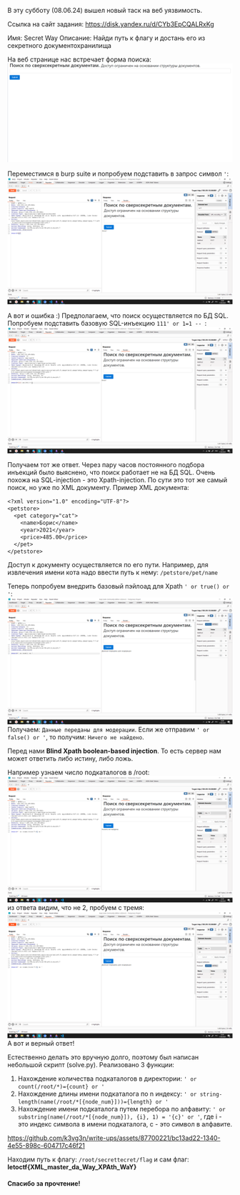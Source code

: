 
В эту субботу (08.06.24) вышел новый таск на веб уязвимость.

Ссылка на сайт задания: https://disk.yandex.ru/d/CYb3EpCQALRxKg

Имя: Secret Way 
Описание: Найди путь к флагу и достань его из секретного документохранилища

На веб странице нас встречает форма поиска:
![web_main](/LetoCTF/assets/web_main.png)

Переместимся в burp suite и попробуем подставить в запрос  символ `'`:
![web_error](/LetoCTF/assets/web_error.png)

А вот и ошибка :)
Предполагаем, что поиск осуществляется по БД SQL.
Попробуем подставить базовую SQL-инъекцию `111' or 1=1 -- `:
![web_sqlinj](/LetoCTF/assets/web_sqlinj.png)

Получаем тот же ответ.
Через пару часов постоянного подбора инъекций было выяснено, что поиск работает не на БД SQL. 
Очень похожа на SQL-injection - это Xpath-injection. По сути это тот же самый поиск, но уже по XML документу.
Пример XML документа:
```
<?xml version="1.0" encoding="UTF-8"?>
<petstore>
  <pet category="cat">
    <name>Борис</name>
    <year>2021</year>
    <price>485.00</price>
  </pet>
</petstore>

```
Доступ к документу осуществляется по его пути. Например, для извлечения имени кота надо ввести путь к нему: `/petstore/pet/name`

Теперь попробуем внедрить базовый пэйлоад для Xpath `' or true() or '`:
![web_success](/LetoCTF/assets/web_success.png)
Получаем: `Данные переданы для модерации`.
Если же отправим `' or false() or '`, то получим: `Ничего не найдено`.

Перед нами **Blind Xpath boolean-based injection**. То есть сервер нам может ответить либо истину, либо ложь.

Например узнаем число подкаталогов в /root:
![num_nodes_2](/LetoCTF/assets/num_nodes_2.png)
из ответа видим, что не 2, пробуем с тремя:
![num_nodes_3](/LetoCTF/assets/num_nodes_3.png)
А вот и верный ответ!

Естественно делать это вручную долго, поэтому был написан небольшой скрипт (solve.py).
Реализовано 3 функции:
1. Нахождение количества подкаталогов в директории: `' or count(/root/*)={count} or '`
2. Нахождение длины имени подкаталога по n индексу: `' or string-length(name(/root/*[{node_num}]))={length} or '`
3. Нахождение имени подкаталога путем перебора по алфавиту: `' or substring(name(/root/*[{node_num}]), {i}, 1) = '{c}' or '`, где i - это индекс символа в имени подкаталога, c - это символ в алфавите.



https://github.com/k3vg3n/write-ups/assets/87700221/bc13ad22-1340-4e55-898c-604717c46f21


Находим путь к флагу: `/root/secrettecret/flag` и сам флаг: **letoctf{XML_master_da_Way_XPAth_WaY}**

#### Спасибо за прочтение!
















